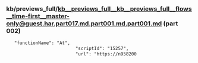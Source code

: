 ### kb/previews_full/kb__previews_full__kb__previews_full__flows__time-first__master-only@guest.har.part017.md.part001.md.part001.md (part 002)

```md
   "functionName": "At",
                          "scriptId": "15257",
                          "url": "https://n958200
```

```
